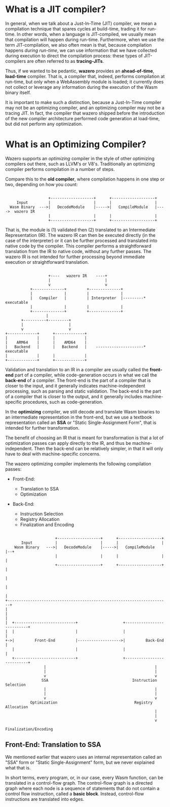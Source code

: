 What is a JIT compiler?
=======================

In general, when we talk about a Just-In-Time (JIT) compiler, we mean a compilation technique that spares cycles at build-time, trading it for run-time. In other words, when a language is JIT-compiled, we usually mean that compilation will happen during run-time. Furthermore, when we use the term JIT-compilation, we also often mean is that, because compilation happens _during run-time_, we can use information that we have collected during execution to direct the compilation process: these types of JIT-compilers are often referred to as **tracing-JITs**.

Thus, if we wanted to be pedantic, **wazero** provides an **ahead-of-time**, **load-time** compiler. That is, a compiler that, indeed, performs compilation at run-time, but only when a WebAssembly module is loaded; it currently does not collect or leverage any information during the execution of the Wasm binary itself.

It is important to make such a distinction, because a Just-In-Time compiler may not be an optimizing compiler, and an optimizing compiler may not be a tracing JIT. In fact, the compiler that wazero shipped before the introduction of the new compiler architecture performed code generation at load-time, but did not perform any optimization.

# What is an Optimizing Compiler?

Wazero supports an _optimizing_ compiler in the style of other optimizing compilers out there, such as LLVM's or V8's. Traditionally an optimizing compiler performs compilation in a number of steps.

Compare this to the **old compiler**, where compilation happens in one step or two, depending on how you count:


```goat

                   +-------------------+      +-------------------+
     Input         |                   |      |                   |
  Wasm Binary  --->|   DecodeModule    |----->|   CompileModule   |---->  wazero IR
                   |                   |      |                   |
                   +-------------------+      +-------------------+
```

That is, the module is (1) validated then (2) translated to an Intermediate Representation (IR).
The wazero IR can then be executed directly (in the case of the interpreter) or it can be further processed and translated into native code by the compiler. This compiler performs a straightforward translation from the IR to native code, without any further passes. The wazero IR is not intended for further processing beyond immediate execution or straightforward translation.

```goat

                   +----   wazero IR    ----+
                   |                        |
                   v                        v
           +--------------+         +--------------+
           |              |         |              |
           |   Compiler   |         | Interpreter  |---------* executable
           |              |         |              |
           +--------------+         +--------------+
                  |
       +----------+---------+
       |                    |
       v                    v
+-------------+      +-------------+
|             |      |             |
|    ARM64    |      |    AMD64    |
|   Backend   |      |   Backend   |    ---------------------* executable
|             |      |             |
+-------------+      +-------------+

```

Validation and translation to an IR in a compiler are usually called the **front-end** part of a compiler, while code-generation occurs in what we call the **back-end** of a compiler. The front-end is the part of a compiler that is closer to the input, and it generally indicates machine-independent processing, such as parsing and static validation. The back-end is the part of a compiler that is closer to the output, and it generally includes machine-specific procedures, such as code-generation.

In the **optimizing** compiler, we still decode and translate Wasm binaries to an intermediate representation in the front-end, but we use a textbook representation called an **SSA** or "Static Single-Assignment Form", that is intended for further transformation.

The benefit of choosing an IR that is meant for transformation is that a lot of optimization passes can apply directly to the IR, and thus be machine-independent. Then the back-end can be relatively simpler, in that it will only have to deal with machine-specific concerns.

The wazero optimizing compiler implements the following compilation passes:

* Front-End:
  - Translation to SSA
  - Optimization

* Back-End:
  - Instruction Selection
  - Registry Allocation
  - Finalization and Encoding

```goat

                      +-------------------+      +-------------------+
       Input          |                   |      |                   |
    Wasm Binary   --->|   DecodeModule    |----->|   CompileModule   |--+
                      |                   |      |                   |  |
                      +-------------------+      +-------------------+  |
                                                                        |
                                                                        |
                                                                        |
+-----------------------------------------------------------------------+
|
|
|
|  +---------------------------+                    +---------------------------+
|  |                           |                    |                           |
+->|         Front-End         |------------------->|         Back-End          |
   |                           |                    |                           |
   +---------------------------+                    +---------------------------+
                 |                                                |
                 |                                                |
                 v                                                v
                SSA                                     Instruction Selection
                 |                                                |
                 |                                                |
                 v                                                v
           Optimization                                  Registry Allocation
                                                                  |
                                                                  |
                                                                  v
                                                        Finalization/Encoding

```

## Front-End: Translation to SSA

We mentioned earlier that wazero uses an internal representation called an "SSA" form or "Static Single-Assignment" form,
but we never explained what that is.

In short terms, every program, or, in our case, every Wasm function, can be translated in a control-flow graph.
The control-flow graph is a directed graph where each node is a sequence of statements that do not contain a control flow instruction,
called a **basic block**. Instead, control-flow instructions are translated into edges.



<!--
We use the "block argument" variant of SSA: https://en.wikipedia.org/wiki/Static_single-assignment_form#Block_arguments
which is equivalent to the traditional PHI function based one, but more convenient during optimizations.
However, in this package's source code comment, we might use PHI whenever it seems necessary in order to be aligned with
existing literatures, e.g. SSA level optimization algorithms are often described using PHI nodes.

The rationale doc for the choice of "block argument" by MLIR of LLVM is worth a read:
https://mlir.llvm.org/docs/Rationale/Rationale/#block-arguments-vs-phi-nodes

The algorithm to resolve variable definitions used here is based on the paper
"Simple and Efficient Construction of Static Single Assignment Form": https://link.springer.com/content/pdf/10.1007/978-3-642-37051-9_6.pdf.
-->
